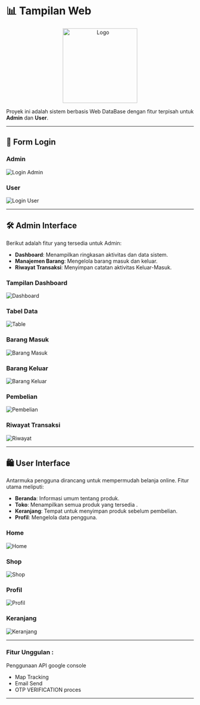 # 📊 **Tampilan Web**


<div align="center">
  <img src="Assets/logo/produk.png" alt="Logo" width="200">
</div>
    


Proyek ini adalah sistem berbasis Web DataBase dengan fitur terpisah untuk **Admin** dan **User**.

---

## 🔐 **Form Login**

### Admin
![Login Admin](Assets/Perkembangan/Login-admin.png)

### User
![Login User](Assets/Perkembangan/Login-user.png)

---

## 🛠️ **Admin Interface**

Berikut adalah fitur yang tersedia untuk Admin:

- **Dashboard**: Menampilkan ringkasan aktivitas dan data sistem.
- **Manajemen Barang**: Mengelola barang masuk dan keluar.
- **Riwayat Transaksi**: Menyimpan catatan aktivitas Keluar-Masuk.

### **Tampilan Dashboard**
![Dashboard](Assets/Perkembangan/Admin.png)

### **Tabel Data**
![Table](Assets/Perkembangan/Table.png)

### **Barang Masuk**
![Barang Masuk](Assets/Perkembangan/Barang-masuk.png)

### **Barang Keluar**
![Barang Keluar](Assets/Perkembangan/barang-keluar.png)

### **Pembelian**
![Pembelian](Assets/Perkembangan/Pembelian.png)

### **Riwayat Transaksi**
![Riwayat](Assets/Perkembangan/Riwayat.png)

---

## 🛍️ **User Interface**

Antarmuka pengguna dirancang untuk mempermudah belanja online. Fitur utama meliputi:

- **Beranda**: Informasi umum tentang produk.
- **Toko**: Menampilkan semua produk yang tersedia .
- **Keranjang**: Tempat untuk menyimpan produk sebelum pembelian.
- **Profil**: Mengelola data pengguna.

### **Home**
![Home](Assets/Perkembangan/User.png)

### **Shop**
![Shop](Assets/Perkembangan/Shop.png)

### **Profil**
![Profil](Assets/Perkembangan/Profil.png)

### **Keranjang**
![Keranjang](Assets/Perkembangan/Keranjang.png)

---


### **Fitur Unggulan :**

 Penggunaan API google console

- Map Tracking
- Email Send
- OTP VERIFICATION proces

---